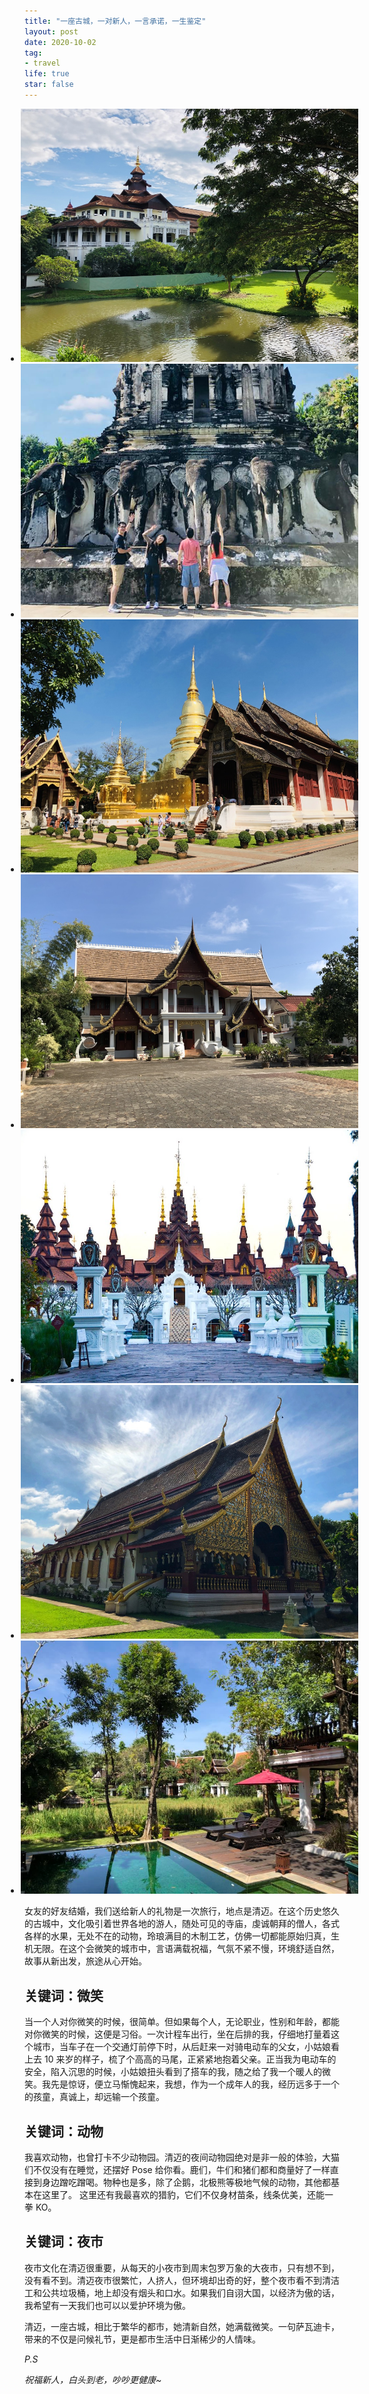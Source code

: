 ```yaml
---
title: "一座古城，一对新人，一言承诺，一生鉴定"
layout: post
date: 2020-10-02
tag:
- travel
life: true
star: false
---
```

<style>
ul li {line-height: unset;}
.img-wrapper {
  width: 112%;
  margin-left: -6%;
}
</style>

<div class="img-wrapper">
   <div class="flexslider">
     <ul class="slides">
       <li>
         <img src="/assets/images/sliders/chiangmai/1.jpg" />
       </li>
       <li>
         <img src="/assets/images/sliders/chiangmai/2.jpg" />
       </li>
       <li>
         <img src="/assets/images/sliders/chiangmai/3.jpg" />
       </li>
       <li>
         <img src="/assets/images/sliders/chiangmai/4.jpg" />
       </li>
       <li>
         <img src="/assets/images/sliders/chiangmai/5.jpg" />
       </li>
       <li>
         <img src="/assets/images/sliders/chiangmai/6.jpg" />
       </li>
       <li>
         <img src="/assets/images/sliders/chiangmai/7.jpg" />
       </li>
     </ul>
   </div>
</div>

<span class="fl">女</span>友的好友结婚，我们送给新人的礼物是一次旅行，地点是清迈。在这个历史悠久的古城中，文化吸引着世界各地的游人，随处可见的寺庙，虔诚朝拜的僧人，各式各样的水果，无处不在的动物，玲琅满目的木制工艺，仿佛一切都能原始归真，生机无限。在这个会微笑的城市中，言语满载祝福，气氛不紧不慢，环境舒适自然，故事从新出发，旅途从心开始。

## 关键词：微笑

当一个人对你微笑的时候，很简单。但如果每个人，无论职业，性别和年龄，都能对你微笑的时候，这便是习俗。一次计程车出行，坐在后排的我，仔细地打量着这个城市，当车子在一个交通灯前停下时，从后赶来一对骑电动车的父女，小姑娘看上去 10 来岁的样子，梳了个高高的马尾，正紧紧地抱着父亲。正当我为电动车的安全，陷入沉思的时候，小姑娘扭头看到了搭车的我，随之给了我一个暖人的微笑。我先是惊讶，便立马惭愧起来，我想，作为一个成年人的我，经历远多于一个的孩童，真诚上，却远输一个孩童。

## 关键词：动物

我喜欢动物，也曾打卡不少动物园。清迈的夜间动物园绝对是非一般的体验，大猫们不仅没有在睡觉，还摆好 Pose 给你看。鹿们，牛们和猪们都和商量好了一样直接到身边蹭吃蹭喝。物种也是多，除了企鹅，北极熊等极地气候的动物，其他都基本在这里了。 这里还有我最喜欢的猎豹，它们不仅身材苗条，线条优美，还能一拳 KO。

## 关键词：夜市

夜市文化在清迈很重要，从每天的小夜市到周末包罗万象的大夜市，只有想不到，没有看不到。清迈夜市很繁忙，人挤人，但环境却出奇的好，整个夜市看不到清洁工和公共垃圾桶，地上却没有烟头和口水。如果我们自诩大国，以经济为傲的话，我希望有一天我们也可以以爱护环境为傲。

清迈，一座古城，相比于繁华的都市，她清新自然，她满载微笑。一句萨瓦迪卡，带来的不仅是问候礼节，更是都市生活中日渐稀少的人情味。

*P.S*

*祝福新人，白头到老，吵吵更健康~*